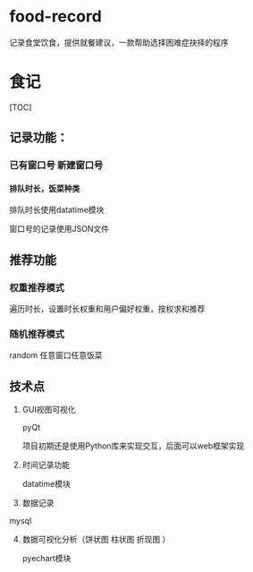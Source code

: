 # food-record
记录食堂饮食，提供就餐建议，一款帮助选择困难症抉择的程序
# 食记



[TOC]



## 记录功能：



### 已有窗口号  新建窗口号

####  排队时长，饭菜种类

排队时长使用datatime模块

窗口号的记录使用JSON文件



## 推荐功能

### 权重推荐模式

遍历时长，设置时长权重和用户偏好权重，按权求和推荐

### 随机推荐模式

random 任意窗口任意饭菜





## **技术点**

1. GUI视图可视化

   pyQt

   项目初期还是使用Python库来实现交互，后面可以web框架实现

2. 时间记录功能

   datatime模块

3. 数据记录

  mysql

4. 数据可视化分析（饼状图 柱状图 折现图  ）

   pyechart模块



